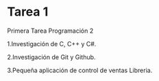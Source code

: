 # Tarea 1
Primera Tarea Programación 2

1.Investigación de C, C++ y C#.

2.Investigación de Git y Github.

3.Pequeña aplicación de control de ventas Libreria.
